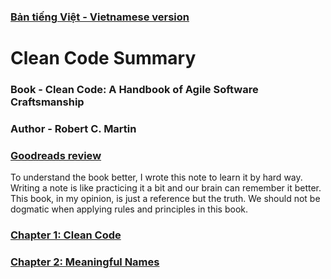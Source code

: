 ### [Bản tiếng Việt - Vietnamese version](https://github.com/jenniferdo2211/Clean-Code-Summary/tree/master/B%E1%BA%A3n%20ti%E1%BA%BFng%20Vi%E1%BB%87t)

# Clean Code Summary
### Book - Clean Code: A Handbook of Agile Software Craftsmanship
### Author - Robert C. Martin
### [Goodreads review](https://www.goodreads.com/book/show/3735293-clean-code#other_reviews)

To understand the book better, I wrote this note to learn it by hard way. Writing a note is like practicing it a bit and our brain can remember it better.
This book, in my opinion, is just a reference but the truth. We should not be dogmatic when applying rules and principles in this book.

### [Chapter 1: Clean Code](https://github.com/jenniferdo2211/Clean-Code-Summary/blob/master/English%20version/chapter1-clean-code.md)
### [Chapter 2: Meaningful Names](https://github.com/jenniferdo2211/Clean-Code-Summary/blob/master/English%20version/chapter2-meaningful-names.md)
